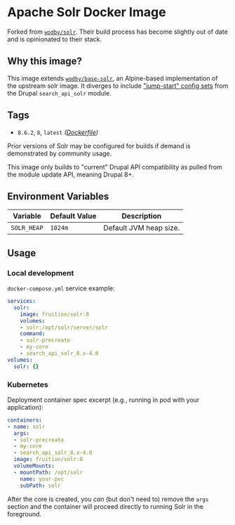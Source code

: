 # Apache Solr Docker Image

Forked from [`wodby/solr`](https://github.com/wodby/solr). Their build process
has become slightly out of date and is opinionated to their stack.

## Why this image?

This image extends [`wodby/base-solr`](https://github.com/wodby/base-solr),
an Alpine-based implementation of the upstream solr image. It diverges to
include ["jump-start" config sets](https://www.drupal.org/node/3070455) from the
Drupal `search_api_solr` module.

## Tags

* `8.6.2`, `8`, `latest` _([Dockerfile](https://github.com/fruition/solr/blob/master/Dockerfile))_

Prior versions of Solr may be configured for builds if demand is demonstrated by
community usage.

This image only builds to "current" Drupal API compatibility as pulled from the
module update API, meaning Drupal 8+.

## Environment Variables

| Variable                  | Default Value | Description                     |
| ------------------------- | ------------- | ------------------------------- |
| `SOLR_HEAP`               | `1024m `      | Default JVM heap size. |

## Usage

### Local development

`docker-compose.yml` service example:
```yaml
services:
  solr:
    image: fruition/solr:8
    volumes:
    - solr:/opt/solr/server/solr
    command:
    - solr-precreate
    - my-core
    - search_api_solr_8.x-4.0
volumes:
  solr: {}
```

### Kubernetes

Deployment container spec excerpt (e.g., running in pod with your application):
```yaml
containers:
- name: solr
  args:
  - solr-precreate
  - my-core
  - search_api_solr_8.x-4.0
  image: fruition/solr:8
  volumeMounts:
  - mountPath: /opt/solr
    name: your-pvc
    subPath: solr
```

After the core is created, you _can_ (but don't need to) remove the `args`
section and the container will proceed directly to running Solr in the
foreground.
